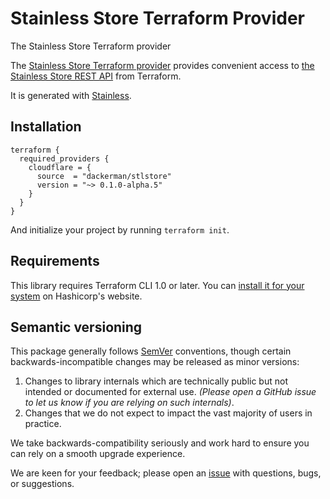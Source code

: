 # Stainless Store Terraform Provider

The Stainless Store Terraform provider

The [Stainless Store Terraform provider](https://registry.terraform.io/providers/dackerman/stlstore/latest/docs) provides convenient access to
[the Stainless Store REST API](https://docs.dackerman-store.com) from Terraform.

It is generated with [Stainless](https://www.stainlessapi.com/).

## Installation

<!-- x-release-please-start-version -->

```
terraform {
  required_providers {
    cloudflare = {
      source  = "dackerman/stlstore"
      version = "~> 0.1.0-alpha.5"
    }
  }
}
```

<!-- x-release-please-end -->

And initialize your project by running `terraform init`.

## Requirements

This library requires Terraform CLI 1.0 or later. You can [install it for your system](https://developer.hashicorp.com/terraform/install)
on Hashicorp's website.

## Semantic versioning

This package generally follows [SemVer](https://semver.org/spec/v2.0.0.html) conventions, though certain backwards-incompatible changes may be released as minor versions:

1. Changes to library internals which are technically public but not intended or documented for external use. _(Please open a GitHub issue to let us know if you are relying on such internals)_.
2. Changes that we do not expect to impact the vast majority of users in practice.

We take backwards-compatibility seriously and work hard to ensure you can rely on a smooth upgrade experience.

We are keen for your feedback; please open an [issue](https://www.github.com/dackerman/terraform-provider-demostore/issues) with questions, bugs, or suggestions.
